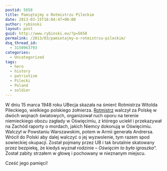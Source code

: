```yaml
---
postid: 5658
title: Pamiętajmy o Rotmistrzu Pileckim
date: 2013-03-15T16:04:47+00:00
author: rybinski
layout: post
guid: http://www.rybinski.eu/?p=5658
permalink: /2013/03/pamietajmy-o-rotmistrzu-pileckim/
dsq_thread_id:
  - 3150963793
categories:
  - Uncategorized
tags:
  - hero
  - history
  - patriotism
  - Pilecki
  - Poland
  - soldier
---
```

W dniu 15 marca 1948 roku UBecja skazała na śmierć Rotmistrza Witolda Pileckiego, wielkiego polskiego żołnierza. [Rotmistrz](http://pl.wikipedia.org/wiki/Witold_Pilecki) walczył za Polskę w dwóch wojnach światowych, organizował ruch oporu na terenie niemieckiego obozu zagłady w Oświęcimiu, z którego uciekł i przekazywał na Zachód raporty o mordach, jakich Niemcy dokonują w Oświęcimiu. Walczył w Powstaniu Warszawskim, potem w Armii generała Andrersa. Wrócił do Polski aby dalej walczyć o jej wyzwolenie, tym razem spod sowieckiej okupacji. Został pojmany przez UB i tak brutalnie skatowany przez bezpiekę, że kiedyś wyznał rodzinie – _Oświęcim to była igraszka_“. Został zabity strzałem w głowę i pochowany w nieznanym miejscu.

Cześć jego pamięci!
